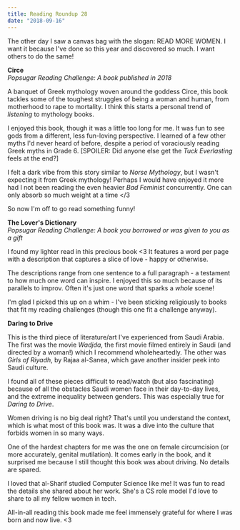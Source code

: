 ```yaml
---
title: Reading Roundup 28
date: "2018-09-16"
---
```


The other day I saw a canvas bag with the slogan: READ MORE WOMEN. I want it because I've done so this year and discovered so much. I want others to do the same!

**Circe**  
_Popsugar Reading Challenge: A book published in 2018_

A banquet of Greek mythology woven around the goddess Circe, this book tackles some of the toughest struggles of being a woman and human, from motherhood to rape to mortality. I think this starts a personal trend of _listening_ to mythology books.

I enjoyed this book, though it was a little too long for me. It was fun to see gods from a different, less fun-loving perspective. I learned of a few other myths I'd never heard of before, despite a period of voraciously reading Greek myths in Grade 6. [SPOILER: Did anyone else get the _Tuck Everlasting_ feels at the end?]

I felt a dark vibe from this story similar to _Norse Mythology_, but I wasn't expecting it from Greek mythology! Perhaps I would have enjoyed it more had I not been reading the even heavier _Bad Feminist_ concurrently. One can only absorb so much weight at a time <\/3

So now I'm off to go read something funny!

**The Lover's Dictionary**  
_Popsugar Reading Challenge: A book you borrowed or was given to you as a gift_

I found my lighter read in this precious book <3 It features a word per page with a description that captures a slice of love - happy or otherwise.

The descriptions range from one sentence to a full paragraph - a testament to how much one word can inspire. I enjoyed this so much because of its parallels to improv. Often it's just one word that sparks a _whole_ scene!

I'm glad I picked this up on a whim - I've been sticking religiously to books that fit my reading challenges (though this one fit a challenge anyway).

**Daring to Drive**  

This is the third piece of literature/art I've experienced from Saudi Arabia. The first was the movie _Wadjda_, the first movie filmed entirely in Saudi (and directed by a woman!) which I recommend wholeheartedly. The other was _Girls of Riyadh_, by Rajaa al-Sanea, which gave another insider peek into Saudi culture.

I found all of these pieces difficult to read/watch (but also fascinating) because of all the obstacles Saudi women face in their day-to-day lives, and the extreme inequality between genders. This was especially true for _Daring to Drive_.

Women driving is no big deal right? That's until you understand the context, which is what most of this book was. It was a dive into the culture that forbids women in so many ways.

One of the hardest chapters for me was the one on female circumcision (or more accurately, genital mutilation). It comes early in the book, and it surprised me because I still thought this book was about driving. No details are spared.

I loved that al-Sharif studied Computer Science like me! It was fun to read the details she shared about her work. She's a CS role model I'd love to share to all my fellow women in tech. 

All-in-all reading this book made me feel immensely grateful for where I was born and now live. <3

